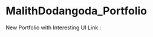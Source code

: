 # MalithDodangoda_Portfolio
New Portfolio with Interesting UI
Link : <a href = "https://malithmkd.github.io/MalithDodangoda_Portfolio/">
